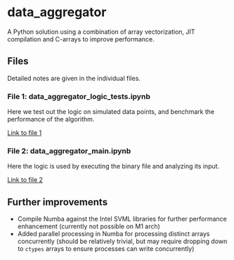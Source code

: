 # data_aggregator

A Python solution using a combination of array vectorization, JIT compilation and C-arrays to improve performance. 


## Files
Detailed notes are given in the individual files.

### File 1: data_aggregator_logic_tests.ipynb
Here we test out the logic on simulated data points, and benchmark the performance of the algorithm.

[Link to file 1](https://github.com/dineshpinto/data_aggregator/blob/main/data_aggregator_logic_tests.ipynb)


### File 2: data_aggregator_main.ipynb
Here the logic is used by executing the binary file and analyzing its input.

[Link to file 2](https://github.com/dineshpinto/data_aggregator/blob/main/data_aggregator_main.ipynb)

## Further improvements
- Compile Numba against the Intel SVML libraries for further performance enhancement (currently not possible on M1 arch)
- Added parallel processing in Numba for processing distinct arrays concurrently (should be relatively trivial, but may require dropping down to `ctypes` arrays to ensure processes can write concurrently)
